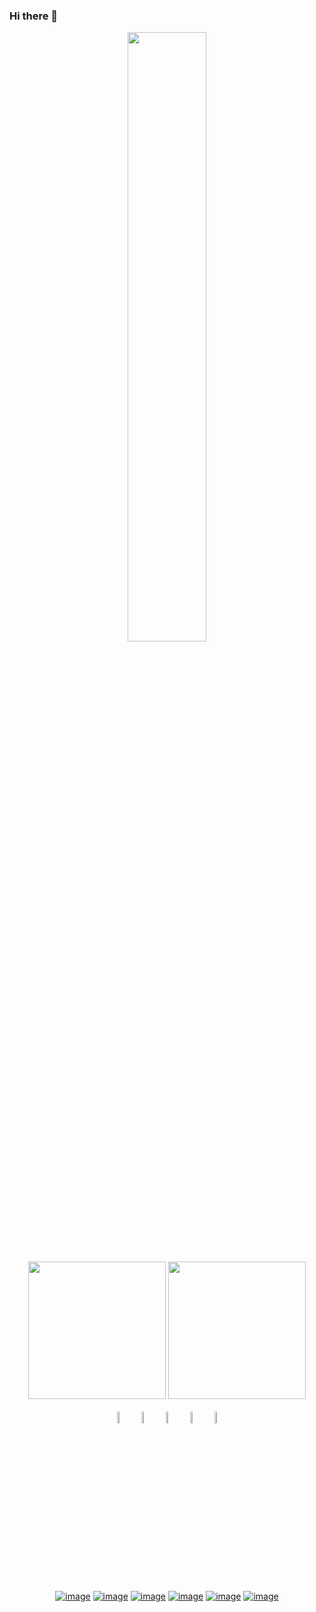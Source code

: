 ### Hi there 👋

<div align="center">
  <img width="50%" height="auto" src="https://cdn.discordapp.com/attachments/921445393169006693/1082513675220426843/Sarto_transicao_gif.gif">
  <br>
  <br>
  <img height="220em" src="https://github-readme-stats.vercel.app/api?username=LeonardoSarto&show_icons=true&theme=dark">
  <img height="220em" src="https://github-readme-stats.vercel.app/api/top-langs/?username=LeonardoSarto&layout=compact&theme=dark&langs_count=8">
  <br>
  <br>
  <img width="7%" height="auto" src="https://cdn.discordapp.com/attachments/921445393169006693/1082517980132421642/dart-logo.png">
  <img width="7%" height="auto" src="https://cdn.discordapp.com/attachments/921445393169006693/1082518014475378708/javascript-logo.png">
  <img width="7%" height="auto" src="https://cdn.discordapp.com/attachments/921445393169006693/1082518032473137242/typescript-logo.png">
  <img width="7%" height="auto" src="https://cdn.discordapp.com/attachments/921445393169006693/1082518051947290664/golang-logo.png">
  <img width="7%" height="auto" src="https://cdn.discordapp.com/attachments/921445393169006693/1082518065251627098/java-logo.png">

  [![image](https://img.shields.io/badge/LinkedIn-0077B5?style=for-the-badge&logo=linkedin&logoColor=white)](https://www.linkedin.com/in/leonardo-sarto-978b99219/)
  [![image](https://img.shields.io/badge/Twitch-9146FF?style=for-the-badge&logo=twitch&logoColor=white)](https://www.twitch.tv/sartoengineer)
  [![image](https://img.shields.io/badge/YouTube-FF0000?style=for-the-badge&logo=youtube&logoColor=white)](https://www.youtube.com/channel/UC-iyE_7xYS2Y53i0qbRN2cA)
  [![image](https://img.shields.io/badge/Twitter-1DA1F2?style=for-the-badge&logo=twitter&logoColor=white)](https://twitter.com/sarto_leonardo)
  [![image](https://img.shields.io/badge/Facebook-1877F2?style=for-the-badge&logo=facebook&logoColor=white)](https://www.facebook.com/sarto.leonardo)
  [![image](https://img.shields.io/badge/Instagram-E4405F?style=for-the-badge&logo=instagram&logoColor=white)](https://www.instagram.com/sarto_leonardo/)
</div>
